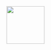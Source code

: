 <!-- - 👋 Hi, I’m Sundara Subramanian (@onetrueheisenberg)
- 👀 I’m an AWS Certified Developer interested in MEAN stack development and a variety of other things
- 🌱 I’m currently doing a Master's degree in Software Engineering with minors in AI & Information and Knowledge Engineering
- 💞️ I’m looking to collaborate on building free resources
- 📫 How to reach me sundara@umich.edu / sundara.subramanian1211@gmail.com
-->
<div id="header" align="center">
  <img src="[https://media.giphy.com/media/M9gbBd9nbDrOTu1Mqx/giphy.gif](https://i.giphy.com/media/v1.Y2lkPTc5MGI3NjExa2NmejVwMG41dHRjazFzc3NmaDd3M3E2Y3hqcGpyOG1zYXgwajdkNyZlcD12MV9pbnRlcm5hbF9naWZfYnlfaWQmY3Q9cw/smGCEo5zsAXtK4bqAT/giphy.gif)" width="100"/>
</div>
<!---
onetrueheisenberg/onetrueheisenberg is a ✨ special ✨ repository because its `README.md` (this file) appears on your GitHub profile.
You can click the Preview link to take a look at your changes.
--->
